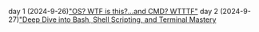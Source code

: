 day 1 (2024-9-26)["OS? WTF is this?...and CMD? WTTTF"](./01.md)
day 2 (2024-9-27)["Deep Dive into Bash, Shell Scripting, and Terminal Mastery](./02.md)
